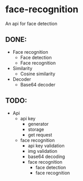 # face-recognition
An api for face detection
## DONE:
-  Face recognition
    -  Face detection
    -  Face recognition
-  Similarity
    -  Cosine similarity
-  Decoder
    -  Base64 decoder
## TODO:
-  Api
    -  api key
        -  generator
        -  storage
        -  get request
    -  face recognition
        -  api key validation
        -  img validation
        -  base64 decoding
        -  face recognition
            -  face detection
            -  face recognition
